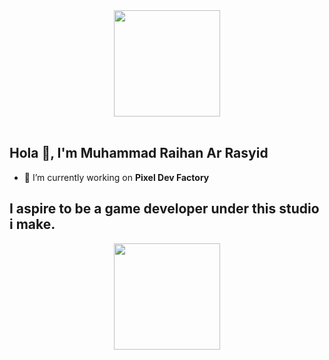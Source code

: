 <div align="center">
  <img src="https://cdn.lospec.com/gallery/883-harley-darksynthwave-238304.gif" height="170">
</div>
<br>

## Hola 👋, I'm Muhammad Raihan Ar Rasyid

- 🤯 I’m currently working on **Pixel Dev Factory**


## I aspire to be a game developer under this studio i make.

<div align="center">
  <img src="https://res.cloudinary.com/drek0gkpd/image/upload/v1732870830/ryuhan_games_logo_aa_ebudqh.png" height="170">
</div>


<br>







